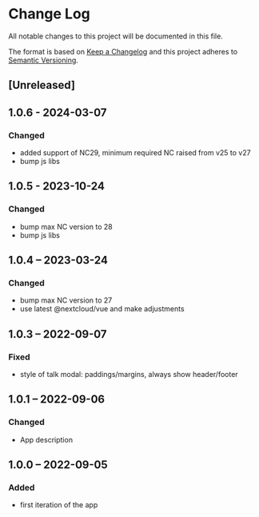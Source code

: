# Change Log
All notable changes to this project will be documented in this file.

The format is based on [Keep a Changelog](http://keepachangelog.com/)
and this project adheres to [Semantic Versioning](http://semver.org/).

## [Unreleased]

## 1.0.6 - 2024-03-07
### Changed
- added support of NC29, minimum required NC raised from v25 to v27
- bump js libs

## 1.0.5 - 2023-10-24
### Changed
- bump max NC version to 28
- bump js libs

## 1.0.4 – 2023-03-24
### Changed
- bump max NC version to 27
- use latest @nextcloud/vue and make adjustments

## 1.0.3 – 2022-09-07
### Fixed
- style of talk modal: paddings/margins, always show header/footer

## 1.0.1 – 2022-09-06
### Changed
- App description

## 1.0.0 – 2022-09-05
### Added
- first iteration of the app
